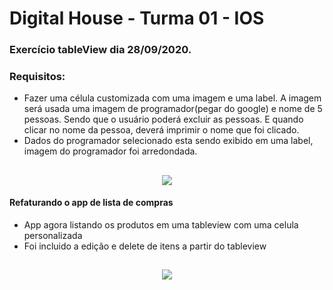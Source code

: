 # Digital House - Turma 01 - IOS

### Exercício tableView dia 28/09/2020.

### Requisitos:

- Fazer uma célula customizada com uma imagem e uma label. A imagem será usada uma imagem de programador(pegar do google) e nome de 5 pessoas. Sendo que o usuário poderá excluir as pessoas. E quando clicar no nome da pessoa, deverá imprimir o nome que foi clicado.
- Dados do programador selecionado esta sendo exibido em uma label, imagem do programador foi arredondada.

<h2 align="center">
  <img src="https://raw.githubusercontent.com/dnl007/curso-dh-iOS/master/Aula14/devs.png" >
</h2>

#### Refaturando o app de lista de compras

- App agora listando os produtos em uma tableview com uma celula personalizada
- Foi incluido a edição e delete de itens a partir do tableview

<h2 align="center">
  <img src="https://raw.githubusercontent.com/dnl007/curso-dh-iOS/master/Aula14/listaCompra.png" >
</h2>
